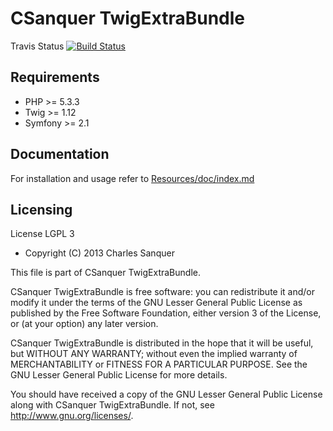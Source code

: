CSanquer TwigExtraBundle
========================

Travis Status
[![Build Status](https://travis-ci.org/csanquer/TwigExtraBundle.png)](https://travis-ci.org/csanquer/TwigExtraBundle)

Requirements
------------

* PHP >= 5.3.3
* Twig >= 1.12
* Symfony >= 2.1

Documentation
------------

For installation and usage refer to [Resources/doc/index.md](https://github.com/csanquer/TwigExtraBundle/blob/master/Resources/doc/index.md)

Licensing
---------

License LGPL 3

* Copyright (C) 2013 Charles Sanquer

This file is part of CSanquer TwigExtraBundle.

CSanquer TwigExtraBundle is free software: you can redistribute it and/or modify
it under the terms of the GNU Lesser General Public License as published by
the Free Software Foundation, either version 3 of the License, or
(at your option) any later version.

CSanquer TwigExtraBundle is distributed in the hope that it will be useful,
but WITHOUT ANY WARRANTY; without even the implied warranty of
MERCHANTABILITY or FITNESS FOR A PARTICULAR PURPOSE.  See the
GNU Lesser General Public License for more details.

You should have received a copy of the GNU Lesser General Public License
along with CSanquer TwigExtraBundle.  If not, see <http://www.gnu.org/licenses/>.
